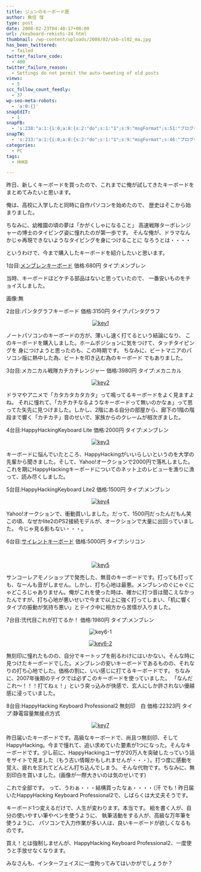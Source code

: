 ```yaml
---
title: ジュンのキーボード歴
author: 魚住 惇
type: post
date: 2008-02-23T04:48:17+00:00
url: /keyboard-rekishi-24.html
thumbnail: /wp-content/uploads/2008/02/skb-sl02_ma.jpg
has_been_twittered:
  - failed
twitter_failure_code:
  - 400
twitter_failure_reason:
  - Settings do not permit the auto-tweeting of old posts
views:
  - 5
scc_follow_count_feedly:
  - 37
wp-seo-meta-robots:
  - 'a:0:{}'
snapEdIT:
  - 1
snapFB:
  - 's:238:"a:1:{i:0;a:8:{s:2:"do";s:1:"1";s:9:"msgFormat";s:51:"ブログを更新しました！%TITLE% %SITENAME%";s:8:"postType";s:1:"A";s:9:"isAutoImg";s:1:"A";s:8:"imgToUse";s:0:"";s:9:"isAutoURL";s:1:"A";s:8:"urlToUse";s:0:"";s:4:"doFB";i:0;}}";'
snapTW:
  - 's:233:"a:1:{i:0;a:8:{s:2:"do";s:1:"1";s:9:"msgFormat";s:46:"ブログを更新しました: %TITLE%  %URL%";s:8:"attchImg";s:1:"1";s:9:"isAutoImg";s:1:"A";s:8:"imgToUse";s:0:"";s:9:"isAutoURL";s:1:"A";s:8:"urlToUse";s:0:"";s:4:"doTW";i:0;}}";'
categories:
  - PC
tags:
  - HHKB

---
```

昨日、新しくキーボードを買ったので、これまでに俺が試してきたキーボードをまとめてみたいと思います。

<!--more-->

俺は、高校に入学したと同時に自作パソコンを始めたので、 歴史はそこから始まりました。

ちなみに、幼稚園の頃の夢は「かがくしゃになること」 高速戦隊ターボレンジャーの博士のタイピング姿に憧れたのが第一歩です。 そんな俺が、ドラマなんかじゃ再現できないようなタイピングを身につけることに なろうとは・・・・

というわけで、今まで購入したキーボードを紹介したいと思います。

1台目:[メンブレンキーボード][1] 価格:680円 タイプ:メンブレン

当時、キーボードほどケチる部品はないと思っていたので、 一番安いものをチョイスしました。

画像:無

2台目:パンタグラフキーボード 価格:3150円 タイプ:パンタグラフ

<p style="text-align: center;">
  <a title="パンタグラフキーボードのリンク" href="http://www.amazon.co.jp/gp/product/B0040IEIHY/ref=as_li_ss_tl?ie=UTF8&camp=247&creative=7399&creativeASIN=B0040IEIHY&linkCode=as2&tag=jn050191-22"><img decoding="async" src="/wp-content/uploads/2008/02/skb-sl02_ma.jpg" alt="key1" /></a>
</p>

ノートパソコンのキーボードの方が、薄いし速く打てるという結論になり、 このキーボードを購入しました。ホームポジションに気をつけて、タッチタイピングを 身につけようと思ったのも、この時期です。 ちなみに、ビートマニアのパソコン版に熱中した為、ビートを叩き込む為のキーボード でもありました。

3台目:メカニカル戦隊カチカチレンジャー 価格:3980円 タイプ:メカニカル

<p style="text-align: center;">
  <a title="メカニカルキーボードのリンク" href="http://www.amazon.co.jp/gp/product/B007GF7V8G/ref=as_li_ss_tl?ie=UTF8&camp=247&creative=7399&creativeASIN=B007GF7V8G&linkCode=as2&tag=jn050191-22"><img decoding="async" src="/wp-content/uploads/2008/02/kati_01.gif" alt="key2" /></a>
</p>

ドラマやアニメで「カタカタカタカタ」って鳴ってるキーボードをよく見ますよね。 それに憧れて、「カチカチなるようなキーボードって無いのかなぁ」って思ってた矢先に見つけました。しかし、2階にある自分の部屋から、廊下の1階の階段まで響く「カチカチ」音のせいで、家族からのクレームが相次ぎました。

4台目:HappyHackingKeyboard Lite 価格:2000円 タイプ:メンブレン

<p style="text-align: center;">
  <a title="HHKBへのリンク" href="http://www.amazon.co.jp/gp/product/B0000BW01X/ref=as_li_ss_tl?ie=UTF8&camp=247&creative=7399&creativeASIN=B0000BW01X&linkCode=as2&tag=jn050191-22"><img decoding="async" src="/wp-content/uploads/2008/02/hhklite4.jpg" alt="key3" /></a>
</p>

キーボードに悩んでいたところ、HappyHackingがいいらしいというのを大学の先輩から聞きました。そして、Yahoo!オークションで2000円で落札しました。これを期にHappyHackingキーボードについてのネット上のレビューを漁りに漁って、読み尽くしました。

5台目:HappyHackingKeyboard Lite2 価格:1500円 タイプ:メンブレン

<p style="text-align: center;">
  <a title="HHKBへのリンク" href="http://www.amazon.co.jp/gp/product/B0000BW01X/ref=as_li_ss_tl?ie=UTF8&camp=247&creative=7399&creativeASIN=B0000BW01X&linkCode=as2&tag=jn050191-22"><img decoding="async" src="/wp-content/uploads/2008/02/yn070201.jpg" alt="key4" /></a>
</p>

Yahoo!オークションで、衝動買いしました。だって、1500円だったんだもん笑 この頃、なぜかlite2のPS2接続モデルが、オークションで大量に出回っていました。 今じゃ見る影もない・・・。

6台目:[サイレントキーボード][2] 価格:5000円 タイプ:シリコン

&nbsp;

<p style="text-align: center;">
  <a title="key5" href="/wp-content/uploads/2008/02/thanko.jpg"><img decoding="async" src="/wp-content/uploads/2008/02/thanko.jpg" alt="key5" /></a>
</p>

サンコーレアモノショップで発売した、無音のキーボードです。打っても打っても、なーんも音がしません。しかし、打ち心地は最悪。メンブレンのぐにゃぐにゃどころじゃありません。俺がこれを使った時は、確かに打つ音は聞こえなかったんですが、打ち心地が悪いせいで今まで以上に強く打ってしまい、「机に響くタイプの振動が気持ち悪い」とテイク中に相方から苦情が入りました。

7台目:弐代目これが打てるか！ 価格:1980円 タイプ:メンブレン

<p style="text-align: center;">
  <img decoding="async" src="/wp-content/uploads/2008/02/logo.gif" alt="key6-1" />
</p>

<p style="text-align: center;">
  <a title="メーカーリンク" href="http://kennosuke.jp/diary/diary_20060401/"><img decoding="async" src="/wp-content/uploads/2008/02/koreute2_iv.jpg" alt="key6-2" /></a>
</p>

無刻印に憧れたものの、自分でキートップを削るわけにはいかない。そんな時に見つけたキーボードでした。メンブレンの安いキーボードであるものの、それなりの打ち心地でした。価格の割に、いい感じに打てるキーボードです。 ちなみに、2007年後期のテイクでは必ずこのキーボードを使っていました。 「なんだこれ〜！！！打てねぇ！」という突っ込みが快感で、玄人にしか許されない優越感に浸っていました。

8台目:HappyHacking Keyboard Professional2 無刻印　白 価格:22323円 タイプ:静電容量無接点方式

<p style="text-align: center;">
  <a title="HHKBPro2リンク" href="http://www.amazon.co.jp/gp/product/B000F1HWFU/ref=as_li_ss_tl?ie=UTF8&camp=247&creative=7399&creativeASIN=B000F1HWFU&linkCode=as2&tag=jn050191-22"><img decoding="async" src="/wp-content/uploads/2008/02/overview_nokeytop.jpg" alt="key7" /></a>
</p>

昨日届いたキーボードです。高級なキーボードで、尚且つ無刻印、そしてHappyHacking。今まで憧れて、追い求めていた要素が1つになった。そんなキーボードです。少し前に、HappyHackingユーザが20万人を突破したっていう話をサイトで見ました（もう古い情報かもしれませんが・・・）。打つ度に感動を覚え、疲れを忘れてどんどん打ち込んでしまう。 そんな代物です。ちなみに、無刻印白を買いました。(画像が一際大きいのは気のせいです)

これで全部です。 って、うわぁ・・・結構買ったなぁ・・・・（汗 でも！昨日届いたHappyHacking Keyboard Professional2で、しばらくは大丈夫そうです。

キーボード1つ変えるだけで、人生が変わります。本当です。 絵を書く人が、自分の使いやすい筆やペンを使うように、 執筆活動をする人が、高級な万年筆を使うように、 パソコンで入力作業が多い人は、良いキーボードが欲しくなるものです。

買え！とは強制しませんが、HappyHacking Keyboard Professional2、一度使うと手放せなくなります。

みなさんも、インターフェイスに一度拘ってみてはいかがでしょうか？

 [1]: http://www.amazon.co.jp/gp/product/B001HHJUJW/ref=as_li_ss_tl?ie=UTF8&camp=247&creative=7399&creativeASIN=B001HHJUJW&linkCode=as2&tag=jn050191-22 "メンブレンキーボード"
 [2]: http://www.amazon.co.jp/gp/product/B0016AQ98K/ref=as_li_ss_tl?ie=UTF8&camp=247&creative=7399&creativeASIN=B0016AQ98K&linkCode=as2&tag=jn050191-22 "サイレントキーボードリンク"